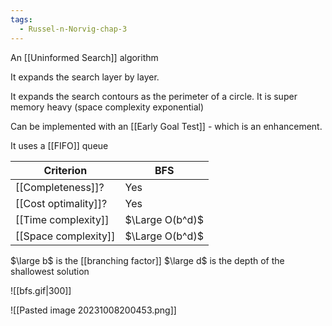 ```yaml
---
tags:
  - Russel-n-Norvig-chap-3
---
```

An [[Uninformed Search]] algorithm

It expands the search layer by layer.

It expands the search contours as the perimeter of a circle. It is super memory heavy (space complexity exponential)

Can be implemented with an [[Early Goal Test]] - which is an enhancement.

It uses a [[FIFO]] queue

| Criterion | BFS |
| --------- | --- |
| [[Completeness]]? | Yes |
| [[Cost optimality]]? | Yes |
| [[Time complexity]] | $\Large O(b^d)$ |
| [[Space complexity]] | $\Large O(b^d)$ |
$\large b$ is the [[branching factor]]
$\large d$ is the depth of the shallowest solution


![[bfs.gif|300]]


![[Pasted image 20231008200453.png]]
